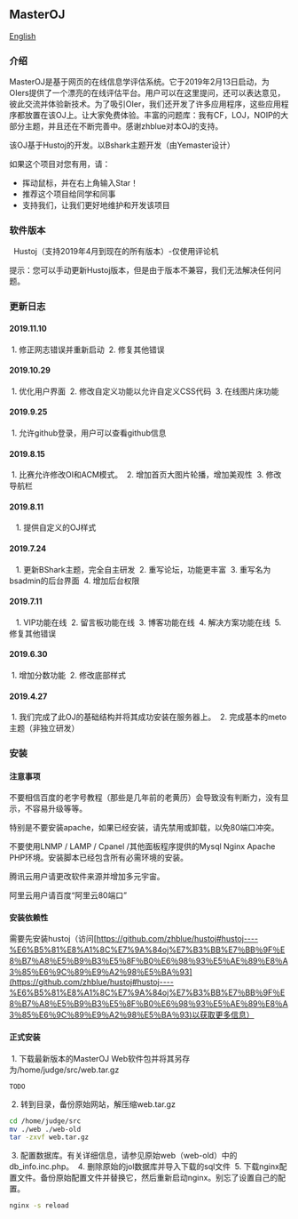 ## MasterOJ

[English](https://github.com/yemaster/MasterOJ/blob/master/README.md)

### 介绍

MasterOJ是基于网页的在线信息学评估系统。它于2019年2月13日启动，为OIers提供了一个漂亮的在线评估平台。用户可以在这里提问，还可以表达意见，彼此交流并体验新技术。为了吸引OIer，我们还开发了许多应用程序，这些应用程序都放置在该OJ上。让大家免费体验。丰富的问题​​库：我有CF，LOJ，NOIP的大部分主题，并且还在不断完善中。感谢zhblue对本OJ的支持。

该OJ基于Hustoj的开发。以Bshark主题开发（由Yemaster设计）

如果这个项目对您有用，请：

 - 挥动鼠标，并在右上角输入Star！
 - 推荐这个项目给同学和同事
 - 支持我们，让我们更好地维护和开发该项目
 
### 软件版本
 
Hustoj（支持2019年4月到现在的所有版本）-仅使用评论机

提示：您可以手动更新Hustoj版本，但是由于版本不兼容，我们无法解决任何问题。

### 更新日志

#### 2019.11.10

 1. 修正网志错误并重新启动
 2. 修复其他错误
 
#### 2019.10.29

 1. 优化用户界面
 2. 修改自定义功能以允许自定义CSS代码
 3. 在线图片床功能
 
#### 2019.9.25

 1. 允许github登录，用户可以查看github信息

#### 2019.8.15

 1. 比赛允许修改OI和ACM模式。
 2. 增加首页大图片轮播，增加美观性
 3. 修改导航栏

#### 2019.8.11
 
 1. 提供自定义的OJ样式

#### 2019.7.24
 
 1. 更新BShark主题，完全自主研发
 2. 重写论坛，功能更丰富
 3. 重写名为bsadmin的后台界面
 4. 增加后台权限
  
#### 2019.7.11
 
 1. VIP功能在线
 2. 留言板功能在线
 3. 博客功能在线
 4. 解决方案功能在线
 5. 修复其他错误

#### 2019.6.30

 1. 增加分数功能
 2. 修改底部样式

#### 2019.4.27

 1. 我们完成了此OJ的基础结构并将其成功安装在服务器上。
 2. 完成基本的meto主题（非独立研发）
 
### 安装

#### 注意事项

不要相信百度的老字号教程（那些是几年前的老黄历）会导致没有判断力，没有显示，不容易升级等等。

特别是不要安装apache，如果已经安装，请先禁用或卸载，以免80端口冲突。

不要使用LNMP / LAMP / Cpanel /其他面板程序提供的Mysql Nginx Apache PHP环境。安装脚本已经包含所有必需环境的安装。

腾讯云用户请更改软件来源并增加多元宇宙。

阿里云用户请百度“阿里云80端口”

#### 安装依赖性

需要先安装hustoj（访问[https://github.com/zhblue/hustoj#hustoj----%E6%B5%81%E8%A1%8C%E7%9A%84oj%E7%B3%BB%E7％BB％9F％E8％B7％A8％E5％B9％B3％E5％8F％B0％E6％98％93％E5％AE％89％E8％A3％85％E6％9C％89％E9％A2％98％E5％BA％93](https://github.com/zhblue/hustoj#hustoj----%E6%B5%81%E8%A1%8C%E7%9A%84oj%E7%B3%BB%E7％BB％9F％E8％B7％A8％E5％B9％B3％E5％8F％B0％E6％98％93％E5％AE％89％E8％A3％85％E6％9C％89％E9％A2％98％E5％BA％93)以获取更多信息）

#### 正式安装
 
 1. 下载最新版本的MasterOJ Web软件包并将其另存为/home/judge/src/web.tar.gz
```plain
TODO
```
 2. 转到目录，备份原始网站，解压缩web.tar.gz
```bash
cd /home/judge/src
mv ./web ./web-old
tar -zxvf web.tar.gz
```
 3. 配置数据库。有关详细信息，请参见原始web（web-old）中的db_info.inc.php。
 4. 删除原始的jol数据库并导入下载的sql文件
 5. 下载nginx配置文件。备份原始配置文件并替换它，然后重新启动nginx。别忘了设置自己的配置。
```bash
nginx -s reload
```
